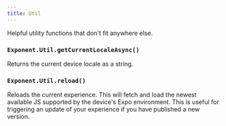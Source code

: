 ```yaml
---
title: Util
---
```


Helpful utility functions that don't fit anywhere else.

### `Exponent.Util.getCurrentLocaleAsync()`

Returns the current device locale as a string.

### `Exponent.Util.reload()`

Reloads the current experience. This will fetch and load the newest available JS supported by the device's Expo environment. This is useful for triggering an update of your experience if you have published a new version.
